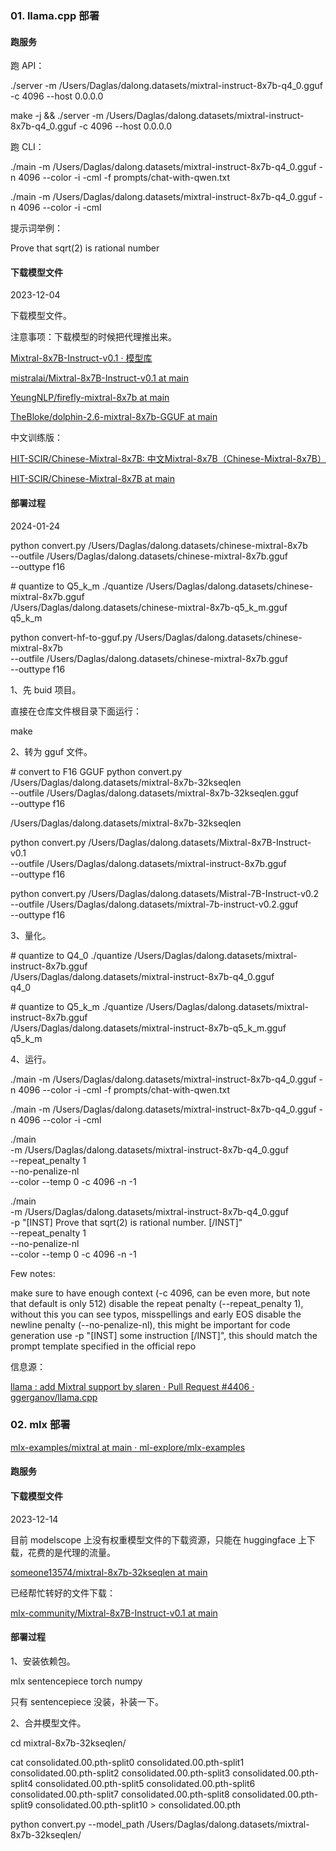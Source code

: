 ### 01. llama.cpp 部署

#### 跑服务

跑 API：

./server -m /Users/Daglas/dalong.datasets/mixtral-instruct-8x7b-q4_0.gguf -c 4096 --host 0.0.0.0



make -j && ./server -m /Users/Daglas/dalong.datasets/mixtral-instruct-8x7b-q4_0.gguf -c 4096 --host 0.0.0.0



跑 CLI：

./main -m /Users/Daglas/dalong.datasets/mixtral-instruct-8x7b-q4_0.gguf -n 4096 --color -i -cml -f prompts/chat-with-qwen.txt

./main -m /Users/Daglas/dalong.datasets/mixtral-instruct-8x7b-q4_0.gguf -n 4096 --color -i -cml


提示词举例：

Prove that sqrt(2) is rational number



#### 下载模型文件

2023-12-04

下载模型文件。

注意事项：下载模型的时候把代理推出来。

[Mixtral-8x7B-Instruct-v0.1 · 模型库](https://www.modelscope.cn/models/AI-ModelScope/Mixtral-8x7B-Instruct-v0.1/files)

[mistralai/Mixtral-8x7B-Instruct-v0.1 at main](https://huggingface.co/mistralai/Mixtral-8x7B-Instruct-v0.1/tree/main)

[YeungNLP/firefly-mixtral-8x7b at main](https://huggingface.co/YeungNLP/firefly-mixtral-8x7b/tree/main)

[TheBloke/dolphin-2.6-mixtral-8x7b-GGUF at main](https://huggingface.co/TheBloke/dolphin-2.6-mixtral-8x7b-GGUF/tree/main)

中文训练版：

[HIT-SCIR/Chinese-Mixtral-8x7B: 中文Mixtral-8x7B（Chinese-Mixtral-8x7B）](https://github.com/HIT-SCIR/Chinese-Mixtral-8x7B?tab=readme-ov-file)

[HIT-SCIR/Chinese-Mixtral-8x7B at main](https://huggingface.co/HIT-SCIR/Chinese-Mixtral-8x7B/tree/main)




####  部署过程

2024-01-24

python convert.py /Users/Daglas/dalong.datasets/chinese-mixtral-8x7b \
         --outfile /Users/Daglas/dalong.datasets/chinese-mixtral-8x7b.gguf \
         --outtype f16
 
\# quantize to Q5_k_m
./quantize /Users/Daglas/dalong.datasets/chinese-mixtral-8x7b.gguf \
           /Users/Daglas/dalong.datasets/chinese-mixtral-8x7b-q5_k_m.gguf \
           q5_k_m	 


python convert-hf-to-gguf.py /Users/Daglas/dalong.datasets/chinese-mixtral-8x7b \
         --outfile /Users/Daglas/dalong.datasets/chinese-mixtral-8x7b.gguf \
         --outtype f16






1、先 buid 项目。

直接在仓库文件根目录下面运行：

make

2、转为 gguf 文件。

\# convert to F16 GGUF
python convert.py /Users/Daglas/dalong.datasets/mixtral-8x7b-32kseqlen \
         --outfile /Users/Daglas/dalong.datasets/mixtral-8x7b-32kseqlen.gguf \
         --outtype f16


/Users/Daglas/dalong.datasets/mixtral-8x7b-32kseqlen


python convert.py /Users/Daglas/dalong.datasets/Mixtral-8x7B-Instruct-v0.1 \
         --outfile /Users/Daglas/dalong.datasets/mixtral-instruct-8x7b.gguf \
         --outtype f16



python convert.py /Users/Daglas/dalong.datasets/Mistral-7B-Instruct-v0.2 \
         --outfile /Users/Daglas/dalong.datasets/mixtral-7b-instruct-v0.2.gguf \
         --outtype f16

3、量化。

\# quantize to Q4_0
./quantize /Users/Daglas/dalong.datasets/mixtral-instruct-8x7b.gguf \
           /Users/Daglas/dalong.datasets/mixtral-instruct-8x7b-q4_0.gguf \
           q4_0

\# quantize to Q5_k_m
./quantize /Users/Daglas/dalong.datasets/mixtral-instruct-8x7b.gguf \
           /Users/Daglas/dalong.datasets/mixtral-instruct-8x7b-q5_k_m.gguf \
           q5_k_m


4、运行。

./main -m /Users/Daglas/dalong.datasets/mixtral-instruct-8x7b-q4_0.gguf -n 4096 --color -i -cml -f prompts/chat-with-qwen.txt

./main -m /Users/Daglas/dalong.datasets/mixtral-instruct-8x7b-q4_0.gguf -n 4096 --color -i -cml

./main \
  -m /Users/Daglas/dalong.datasets/mixtral-instruct-8x7b-q4_0.gguf \
  --repeat_penalty 1 \
  --no-penalize-nl \
  --color --temp 0 -c 4096 -n -1 


./main \
  -m /Users/Daglas/dalong.datasets/mixtral-instruct-8x7b-q4_0.gguf \
  -p "[INST] Prove that sqrt(2) is rational number. [/INST]" \
  --repeat_penalty 1 \
  --no-penalize-nl \
  --color --temp 0 -c 4096 -n -1 

Few notes:

make sure to have enough context (-c 4096, can be even more, but note that default is only 512)
disable the repeat penalty (--repeat_penalty 1), without this you can see typos, misspellings and early EOS
disable the newline penalty (--no-penalize-nl), this might be important for code generation
use -p "[INST] some instruction [/INST]", this should match the prompt template specified in the official repo

信息源：

[llama : add Mixtral support by slaren · Pull Request #4406 · ggerganov/llama.cpp](https://github.com/ggerganov/llama.cpp/pull/4406)


### 02. mlx 部署

[mlx-examples/mixtral at main · ml-explore/mlx-examples](https://github.com/ml-explore/mlx-examples/tree/main/mixtral)





#### 跑服务




#### 下载模型文件

2023-12-14

目前 modelscope 上没有权重模型文件的下载资源，只能在 huggingface 上下载，花费的是代理的流量。

[someone13574/mixtral-8x7b-32kseqlen at main](https://huggingface.co/someone13574/mixtral-8x7b-32kseqlen/tree/main)

已经帮忙转好的文件下载：

[mlx-community/Mixtral-8x7B-Instruct-v0.1 at main](https://huggingface.co/mlx-community/Mixtral-8x7B-Instruct-v0.1/tree/main)

####  部署过程

1、安装依赖包。

mlx
sentencepiece
torch
numpy

只有 sentencepiece 没装，补装一下。

2、合并模型文件。

cd mixtral-8x7b-32kseqlen/

cat consolidated.00.pth-split0 consolidated.00.pth-split1 consolidated.00.pth-split2 consolidated.00.pth-split3 consolidated.00.pth-split4 consolidated.00.pth-split5 consolidated.00.pth-split6 consolidated.00.pth-split7 consolidated.00.pth-split8 consolidated.00.pth-split9 consolidated.00.pth-split10 > consolidated.00.pth


python convert.py --model_path /Users/Daglas/dalong.datasets/mixtral-8x7b-32kseqlen/

